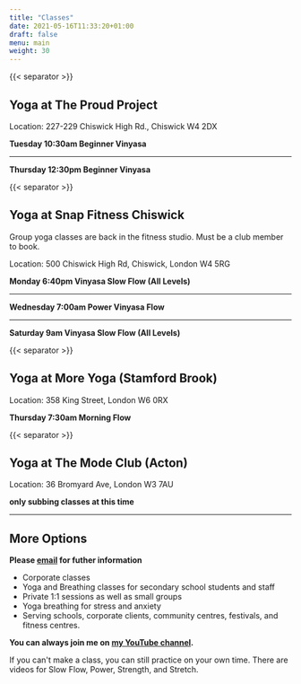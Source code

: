 ```yaml
---
title: "Classes"
date: 2021-05-16T11:33:20+01:00
draft: false
menu: main
weight: 30
---
```


{{< separator >}}


## Yoga at The Proud Project 
Location: 227-229 Chiswick High Rd., Chiswick W4 2DX


**Tuesday 10:30am Beginner Vinyasa**  

--- 
**Thursday 12:30pm Beginner Vinyasa**

{{< separator >}}


## Yoga at Snap Fitness Chiswick
Group yoga classes are back in the fitness studio.  Must be a club member to book.

Location: 500 Chiswick High Rd, Chiswick, London W4 5RG


**Monday 6:40pm Vinyasa Slow Flow (All Levels)**  

--- 

**Wednesday 7:00am Power Vinyasa Flow**  

--- 

**Saturday 9am Vinyasa Slow Flow (All Levels)**  

{{< separator >}}


## Yoga at More Yoga (Stamford Brook) 
Location: 358 King Street, London W6 0RX 

  
**Thursday 7:30am Morning Flow**


{{< separator >}}


## Yoga at The Mode Club (Acton) 
Location: 36 Bromyard Ave, London W3 7AU 

  
**only subbing classes at this time**

---

## More Options

**Please [email](mailto:yoga@kimsellis.com) for futher information**
 - Corporate classes 
 - Yoga and Breathing classes for secondary school students and staff
 - Private 1:1 sessions as well as small groups
 - Yoga breathing for stress and anxiety 
 - Serving schools, corporate clients, community centres, festivals, and fitness centres.
 
    
**You can always join me on [my YouTube channel](https://www.youtube.com/channel/UCHH2vOSl0Qxpv7Lw9wv45Sg).**

If you can't make a class, you can still practice on your own time.  There are videos for Slow Flow, Power, Strength, and Stretch.

